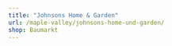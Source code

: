 ```yaml
---
title: "Johnsons Home & Garden"
url: /maple-valley/johnsons-home-und-garden/
shop: Baumarkt
---
```

